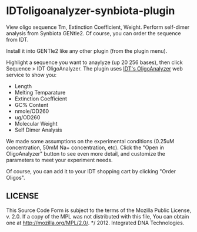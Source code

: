 IDToligoanalyzer-synbiota-plugin
================================

View oligo sequence Tm, Extinction Coefficient, Weight. Perform self-dimer analysis from Synbiota GENtle2. Of course, you can order the sequence from IDT.

Install it into GENTle2 like any other plugin (from the plugin menu).

Highlight a sequence you want to anaylyze (up 20 256 bases), then click Sequence > IDT OligoAnalyzer. The plugin uses [IDT's OligoAnalyzer](http://www.idtdna.com/analyzer/Applications/OligoAnalyzer/) web service to show you:

* Length
* Melting Temparature
* Extinction Coefficient
* GC% Content
* nmole/OD260
* ug/OD260
* Molecular Weight
* Self Dimer Analysis

We made some assumptions on the experimental conditions (0.25uM concentration, 50mM Na+ concentration, etc). Click the "Open in OligoAnalyzer" button to see even more detail, and customize the parameters to meet your experiment needs.

Of course, you can add it to your IDT shopping cart by clicking "Order Oligos".


LICENSE
-------
This Source Code Form is subject to the terms of the Mozilla Public
License, v. 2.0. If a copy of the MPL was not distributed with this
file, You can obtain one at http://mozilla.org/MPL/2.0/. */
2012. Integrated DNA Technologies.